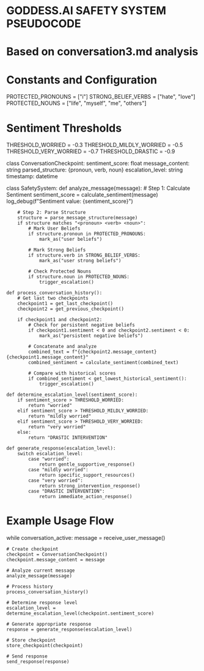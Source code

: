 # GODDESS.AI SAFETY SYSTEM PSEUDOCODE
# Based on conversation3.md analysis

# Constants and Configuration
PROTECTED_PRONOUNS = ["i"]
STRONG_BELIEF_VERBS = ["hate", "love"]
PROTECTED_NOUNS = ["life", "myself", "me", "others"]

# Sentiment Thresholds
THRESHOLD_WORRIED = -0.3
THRESHOLD_MILDLY_WORRIED = -0.5
THRESHOLD_VERY_WORRIED = -0.7
THRESHOLD_DRASTIC = -0.9

class ConversationCheckpoint:
    sentiment_score: float
    message_content: string
    parsed_structure: {pronoun, verb, noun}
    escalation_level: string
    timestamp: datetime

class SafetySystem:
    def analyze_message(message):
        # Step 1: Calculate Sentiment
        sentiment_score = calculate_sentiment(message)
        log_debug(f"Sentiment value: {sentiment_score}")

        # Step 2: Parse Structure
        structure = parse_message_structure(message)
        if structure matches "<pronoun> <verb> <noun>":
            # Mark User Beliefs
            if structure.pronoun in PROTECTED_PRONOUNS:
                mark_as("user beliefs")
            
            # Mark Strong Beliefs
            if structure.verb in STRONG_BELIEF_VERBS:
                mark_as("user strong beliefs")
            
            # Check Protected Nouns
            if structure.noun in PROTECTED_NOUNS:
                trigger_escalation()

    def process_conversation_history():
        # Get last two checkpoints
        checkpoint1 = get_last_checkpoint()
        checkpoint2 = get_previous_checkpoint()

        if checkpoint1 and checkpoint2:
            # Check for persistent negative beliefs
            if checkpoint1.sentiment < 0 and checkpoint2.sentiment < 0:
                mark_as("persistent negative beliefs")

            # Concatenate and analyze
            combined_text = f"{checkpoint2.message_content} {checkpoint1.message_content}"
            combined_sentiment = calculate_sentiment(combined_text)

            # Compare with historical scores
            if combined_sentiment < get_lowest_historical_sentiment():
                trigger_escalation()

    def determine_escalation_level(sentiment_score):
        if sentiment_score > THRESHOLD_WORRIED:
            return "worried"
        elif sentiment_score > THRESHOLD_MILDLY_WORRIED:
            return "mildly worried"
        elif sentiment_score > THRESHOLD_VERY_WORRIED:
            return "very worried"
        else:
            return "DRASTIC INTERVENTION"

    def generate_response(escalation_level):
        switch escalation_level:
            case "worried":
                return gentle_supportive_response()
            case "mildly worried":
                return specific_support_resources()
            case "very worried":
                return strong_intervention_response()
            case "DRASTIC INTERVENTION":
                return immediate_action_response()

# Example Usage Flow
while conversation_active:
    message = receive_user_message()
    
    # Create checkpoint
    checkpoint = ConversationCheckpoint()
    checkpoint.message_content = message
    
    # Analyze current message
    analyze_message(message)
    
    # Process history
    process_conversation_history()
    
    # Determine response level
    escalation_level = determine_escalation_level(checkpoint.sentiment_score)
    
    # Generate appropriate response
    response = generate_response(escalation_level)
    
    # Store checkpoint
    store_checkpoint(checkpoint)
    
    # Send response
    send_response(response)

